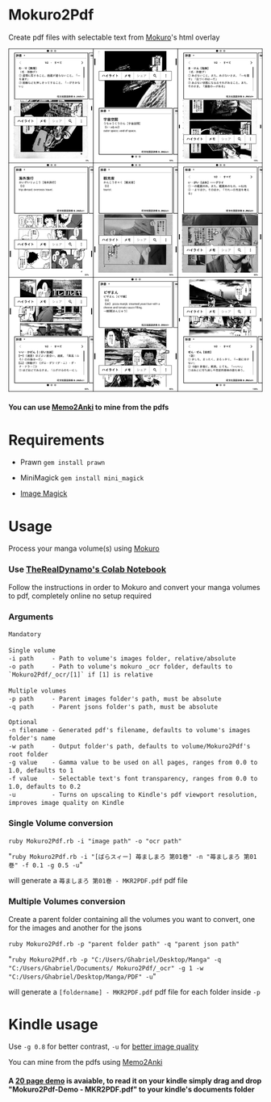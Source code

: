 # Mokuro2Pdf
Create pdf files with selectable text from [Mokuro](https://github.com/kha-white/mokuro)'s html overlay

<img src="img/Mokuro2Pdf on Kindle.png" width=auto heigth=auto>

#### You can use [Memo2Anki](https://github.com/Kartoffel0/Memo2Anki) to mine from the pdfs

# Requirements
- Prawn `gem install prawn`
- MiniMagick `gem install mini_magick`

- [Image Magick](https://imagemagick.org/script/download.php)

# Usage
Process your manga volume(s) using [Mokuro](https://github.com/kha-white/mokuro)

### Use [TheRealDynamo's Colab Notebook](https://colab.research.google.com/drive/1sxjIyupBhCBpHHZZk6CPrZ61noeJO-8o?usp=sharing) 
Follow the instructions in order to Mokuro and convert your manga volumes to pdf, completely online no setup required

### Arguments
```
Mandatory

Single volume
-i path     - Path to volume's images folder, relative/absolute
-o path     - Path to volume's mokuro _ocr folder, defaults to `Mokuro2Pdf/_ocr/[1]` if [1] is relative

Multiple volumes
-p path     - Parent images folder's path, must be absolute
-q path     - Parent jsons folder's path, must be absolute
```

```
Optional
-n filename - Generated pdf's filename, defaults to volume's images folder's name
-w path     - Output folder's path, defaults to volume/Mokuro2Pdf's root folder
-g value    - Gamma value to be used on all pages, ranges from 0.0 to 1.0, defaults to 1
-f value    - Selectable text's font transparency, ranges from 0.0 to 1.0, defaults to 0.2
-u          - Turns on upscaling to Kindle's pdf viewport resolution, improves image quality on Kindle
```

### Single Volume conversion
`ruby Mokuro2Pdf.rb -i "image path" -o "ocr path"`

"`ruby Mokuro2Pdf.rb -i "[ばらスィー] 苺ましまろ 第01巻" -n "苺ましまろ 第01巻" -f 0.1 -g 0.5 -u`"

will generate a `苺ましまろ 第01巻 - MKR2PDF.pdf` pdf file

### Multiple Volumes conversion
Create a parent folder containing all the volumes you want to convert, one for the images and another for the jsons

`ruby Mokuro2Pdf.rb -p "parent folder path" -q "parent json path"`

"`ruby Mokuro2Pdf.rb -p "C:/Users/Ghabriel/Desktop/Manga" -q "C:/Users/Ghabriel/Documents/
Mokuro2Pdf/_ocr" -g 1 -w "C:/Users/Ghabriel/Desktop/Manga/PDF" -u`"

will generate a `[foldername] - MKR2PDF.pdf` pdf file for each folder inside `-p`

# Kindle usage
Use `-g 0.8` for better contrast, `-u` for [better image quality](https://github.com/Kartoffel0/Mokuro2Pdf/blob/master/img/upscale_demo.png)

You can mine from the pdfs using [Memo2Anki](https://github.com/Kartoffel0/Memo2Anki)

#### A [20 page demo](https://github.com/Kartoffel0/Mokuro2Pdf/blob/master/Mokuro2Pdf-Demo%20-%20MKR2PDF.pdf) is avaiable, to read it on your kindle simply drag and drop "Mokuro2Pdf-Demo - MKR2PDF.pdf" to your kindle's documents folder
